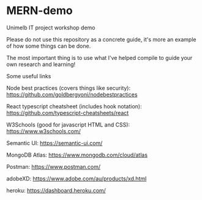 # MERN-demo
Unimelb IT project workshop demo

Please do not use this repository as a concrete guide, it's more an example of how some things can be done.

The most important thing is to use what I've helped compile to guide your own research and learning!

Some useful links

Node best practices (covers things like security):
https://github.com/goldbergyoni/nodebestpractices

React typescript cheatsheet (includes hook notation):
https://github.com/typescript-cheatsheets/react

W3Schools (good for javascript HTML and CSS):
https://www.w3schools.com/

Semantic UI:
https://semantic-ui.com/

MongoDB Atlas:
https://www.mongodb.com/cloud/atlas

Postman:
https://www.postman.com/

adobeXD:
https://www.adobe.com/au/products/xd.html

heroku:
https://dashboard.heroku.com/

